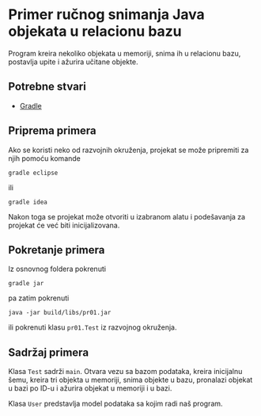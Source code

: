 # Primer ručnog snimanja Java objekata u relacionu bazu

Program kreira nekoliko objekata u memoriji, snima ih u relacionu bazu, 
postavlja upite i ažurira učitane objekte.

## Potrebne stvari

* [Gradle](https://gradle.org)

## Priprema primera

Ako se koristi neko od razvojnih okruženja, projekat se može pripremiti 
za njih pomoću komande

`gradle eclipse`

ili 

`gradle idea`

Nakon toga se projekat može otvoriti u izabranom alatu i podešavanja za 
projekat će već biti inicijalizovana.

## Pokretanje primera

Iz osnovnog foldera pokrenuti

`gradle jar`

pa zatim pokrenuti

`java -jar build/libs/pr01.jar`

ili pokrenuti klasu `pr01.Test` iz razvojnog okruženja.

## Sadržaj primera

Klasa `Test` sadrži `main`. Otvara vezu sa bazom podataka, kreira inicijalnu 
šemu, kreira tri objekta u memoriji, snima objekte u bazu, pronalazi objekat
u bazi po ID-u i ažurira objekat u memoriji i u bazi.


Klasa `User` predstavlja model podataka sa kojim radi naš program.
